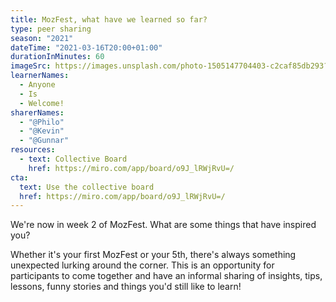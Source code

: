 ```yaml
---
title: MozFest, what have we learned so far?
type: peer sharing
season: "2021"
dateTime: "2021-03-16T20:00+01:00"
durationInMinutes: 60
imageSrc: https://images.unsplash.com/photo-1505147704403-c2caf85db293?ixid=MXwxMjA3fDB8MHxwaG90by1wYWdlfHx8fGVufDB8fHw%3D&ixlib=rb-1.2.1&auto=format&fit=crop&w=1648&q=80
learnerNames:
  - Anyone
  - Is
  - Welcome!
sharerNames:
  - "@Philo"
  - "@Kevin"
  - "@Gunnar"
resources:
  - text: Collective Board
    href: https://miro.com/app/board/o9J_lRWjRvU=/
cta:
  text: Use the collective board
  href: https://miro.com/app/board/o9J_lRWjRvU=/
---
```


We're now in week 2 of MozFest. What are some things that have inspired you?

<!--more-->

Whether it's your first MozFest or your 5th, there's always something unexpected lurking around the corner. This is an opportunity for participants to come together and have an informal sharing of insights, tips, lessons, funny stories and things you'd still like to learn!

<div class="typeform-widget" data-url="https://form.typeform.com/to/aMLXy7Dx?typeform-medium=embed-snippet" data-transparency="100" data-hide-headers="true" data-hide-footer="true" style="width: 100%; height: 500px;"></div> <script> (function() { var qs,js,q,s,d=document, gi=d.getElementById, ce=d.createElement, gt=d.getElementsByTagName, id="typef_orm", b="https://embed.typeform.com/"; if(!gi.call(d,id)) { js=ce.call(d,"script"); js.id=id; js.src=b+"embed.js"; q=gt.call(d,"script")[0]; q.parentNode.insertBefore(js,q) } })() </script>

